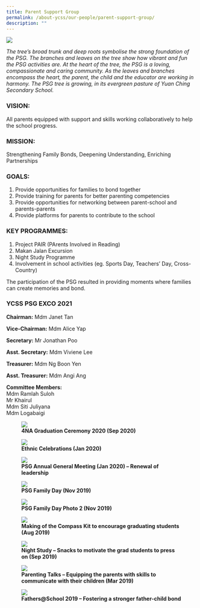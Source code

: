 ```yaml
---
title: Parent Support Group
permalink: /about-ycss/our-people/parent-support-group/
description: ""
---
```

![](/images/YCSS_PGS_Banner5.jpg)

_The tree’s broad trunk and deep roots symbolise the strong foundation of the PSG. The branches and leaves on the tree show how vibrant and fun the PSG activities are. At the heart of the tree, the PSG is a loving, compassionate and caring community. As the leaves and branches encompass the heart, the parent, the child and the educator are working in harmony. The PSG tree is growing, in its evergreen pasture of Yuan Ching Secondary School._

### VISION:

All parents equipped with support and skills working collaboratively to help the school progress.

### MISSION:

Strengthening Family Bonds, Deepening Understanding, Enriching Partnerships

### GOALS:

1.  Provide opportunities for families to bond together
2.  Provide training for parents for better parenting competencies
3.  Provide opportunities for networking between parent-school and parents-parents
4.  Provide platforms for parents to contribute to the school

### KEY PROGRAMMES:

1.  Project PAIR (PArents Involved in Reading)
2.  Makan Jalan Excursion
3.  Night Study Programme
4.  Involvement in school activities (eg. Sports Day, Teachers’ Day, Cross-Country)

The participation of the PSG resulted in providing moments where families can create memories and bond.

### YCSS PSG EXCO 2021

**Chairman:** Mdm Janet Tan

**Vice-Chairman:** Mdm Alice Yap

**Secretary:** Mr Jonathan Poo

**Asst. Secretary:** Mdm Viviene Lee

**Treasurer:** Mdm Ng Boon Yen

**Asst. Treasurer:** Mdm Angi Ang	

**Committee Members:** <br>
Mdm Ramlah Suloh <Br>
Mr Khairul <Br>
Mdm Siti Juliyana <br>
Mdm Logabaigi

<figure>
<img src="/images/Graduation%20Ceremony%202020.jpg">
<figcaption> <strong> 4NA Graduation Ceremony 2020 (Sep 2020) </strong> </figcaption>
</figure>

<figure>
<img src="/images/CNY-2020.jpg">
<figcaption> <strong> Ethnic Celebrations (Jan 2020) </strong> </figcaption>
</figure>

<figure>
<img src="/images/AGM-2020.jpg">
<figcaption> <strong> PSG Annual General Meeting (Jan 2020) – Renewal of leadership </strong> </figcaption>
</figure>

<figure>
<img src="/images/Family%20Day%202019.jpg">
<figcaption> <strong> PSG Family Day (Nov 2019) </strong> </figcaption>
</figure>

<figure>
<img src="/images/Family%20Day%202019%20II.jpg">
<figcaption> <strong> PSG Family Day Photo 2 (Nov 2019) </strong> </figcaption>
</figure>

<figure>
<img src="/images/Compass%20Kit%202019.jpg">
<figcaption> <strong> Making of the Compass Kit to encourage graduating students (Aug 2019) </strong> </figcaption>
</figure>

<figure>
<img src="/images/Night%20Study%202019.jpg">
<figcaption> <strong> Night Study – Snacks to motivate the grad students to press on (Sep 2019) </strong> </figcaption>
</figure>

<figure>
<img src="/images/Parenting%20Talks%202019.jpg">
<figcaption> <strong> Parenting Talks – Equipping the parents with skills to communicate with their children
(Mar 2019) </strong> </figcaption>
</figure>

<figure>
<img src="/images/Fathers%20@%20School%202019.jpg">
<figcaption> <strong> Fathers@School 2019 – Fostering a stronger father-child bond </strong> </figcaption>
</figure>